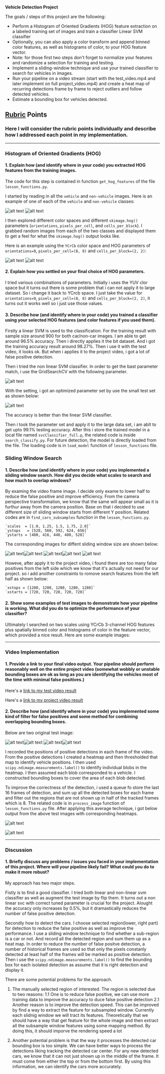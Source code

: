 **Vehicle Detection Project**

The goals / steps of this project are the following:

* Perform a Histogram of Oriented Gradients (HOG) feature extraction on a labeled training set of images and train a classifier Linear SVM classifier
* Optionally, you can also apply a color transform and append binned color features, as well as histograms of color, to your HOG feature vector. 
* Note: for those first two steps don't forget to normalize your features and randomize a selection for training and testing.
* Implement a sliding-window technique and use your trained classifier to search for vehicles in images.
* Run your pipeline on a video stream (start with the test_video.mp4 and later implement on full project_video.mp4) and create a heat map of recurring detections frame by frame to reject outliers and follow detected vehicles.
* Estimate a bounding box for vehicles detected.

[//]: # (Image References)
[image1]: ./output_images/car_image.png
[image2]: ./output_images/notcar_image.png
[image3]: ./output_images/car_hog_image.png
[image4]: ./output_images/notcar_hog_image.png
[image5]: ./output_images/grid_search_params.png
[image6]: ./output_images/grid_search_result.png
[image7]: ./output_images/scale_1.00_x_4.png
[image8]: ./output_images/scale_1.25_x_4.png
[image9]: ./output_images/scale_1.50_x_4.png
[image10]: ./output_images/scale_1.75_x_4.png
[image11]: ./output_images/scale_2.00_x_4.png
[image12]: ./output_images/original1.jpg
[image13]: ./output_images/detection1.jpg
[image14]: ./output_images/detection_with_heatmap1.jpg
[image15]: ./output_images/original2.jpg
[image16]: ./output_images/detection2.jpg
[image17]: ./output_images/detection_with_heatmap2.jpg
## [Rubric](https://review.udacity.com/#!/rubrics/513/view) Points
### Here I will consider the rubric points individually and describe how I addressed each point in my implementation.  

---
### Histogram of Oriented Gradients (HOG)

#### 1. Explain how (and identify where in your code) you extracted HOG features from the training images.

The code for this step is contained in function `get_hog_features` of the file `lesson_functions.py`.  

I started by reading in all the `vehicle` and `non-vehicle` images.  Here is an example of one of each of the `vehicle` and `non-vehicle` classes:

![alt text][image1] ![alt text][image2]

I then explored different color spaces and different `skimage.hog()` parameters (`orientations`, `pixels_per_cell`, and `cells_per_block`).  I grabbed random images from each of the two classes and displayed them to get a feel for what the `skimage.hog()` output looks like.

Here is an example using the `YCrCb` color space and HOG parameters of `orientations=9`, `pixels_per_cell=(8, 8)` and `cells_per_block=(2, 2)`:

![alt text][image3]
![alt text][image4]

#### 2. Explain how you settled on your final choice of HOG parameters.

I tried various combinations of parameters. Initially i uses the YUV clor space but it turns out there is some problem that i can not apply it to large dataset. So i change it back to YCrcb space. I just take the value for `orientations=9`, `pixels_per_cell=(8, 8)` and `cells_per_block=(2, 2)`, 
it turns out it works well so i just use those values. 

#### 3. Describe how (and identify where in your code) you trained a classifier using your selected HOG features (and color features if you used them).

Firstly a linear SVM is used to the classification. For the training result with sample size around 900 for both car/non-car images. I am able to get around 96.5% accuracy. Then i directly applies it the bit dataset. And i got the training accuracy result around 98.27%. Then i use it with the test
video, it looks ok. But when i applies it to the project video, i got a lot of false positive detection.

Then i tried the non linear SVM classifier. In order to get the bast parameter match, i use the GridSearchCV with the following parameter.

![alt text][image5]

With the setting, i got an optimized parameter set by use the small test set as shown below:

![alt text][image6]

The accuracy is better than the linear SVM classifier.

Then i took the parameter set and apply it to the large data set, i am ablt to get upto 99.1% testing accuracy. After this i store the trained model in a local file named `svcClassifier_full.p`, the related code is inside `search_classify.py`. For future detection, the model is directly loaded from the file. The loading code is in `load_model` function of `lesson_functions` file. 

### Sliding Window Search

#### 1. Describe how (and identify where in your code) you implemented a sliding window search.  How did you decide what scales to search and how much to overlap windows?

By examing the video frame image. I decide only exame to lower half to reduce the false positive and improve efficiency. From the camera perspective transformation, we know that the same will appear small as it is furthur away from the camera position.
Base on that i decided to use different size of sliding window starts from different Y position. Related codes are in `find_cars_subsamples` function in the `lesson_functions.py`. 
    
    `scales  = [1.0, 1.25, 1.5, 1.75, 2.0]`
    `ystops   = [528, 560, 592, 624, 656]`
    `ystarts = [400, 416, 448, 480, 528]`
The corresponding images for diffent sliding window size are shown below:

![alt text][image7]![alt text][image8]
![alt text][image9]![alt text][image10]
![alt text][image11]

Howeve, after apply it to the project video, i found there are too many false positives from the left side which we know that it's actually not need for our project.
so i add another constraints to romove search features from the left half as shown below:

    `xstops = [1280, 1280, 1280, 1280, 1280]`
    `xstarts = [720, 720, 720, 720, 720]`

#### 2. Show some examples of test images to demonstrate how your pipeline is working.  What did you do to optimize the performance of your classifier?

Ultimately I searched on two scales using YCrCb 3-channel HOG features plus spatially binned color and histograms of color in the feature vector, which provided a nice result.  Here are some example images:

---

### Video Implementation

#### 1. Provide a link to your final video output.  Your pipeline should perform reasonably well on the entire project video (somewhat wobbly or unstable bounding boxes are ok as long as you are identifying the vehicles most of the time with minimal false positives.)
Here's a [link to my test video result](./test_result_video.mp4)

Here's a [link to my project video result](./project_result_video.mp4)


#### 2. Describe how (and identify where in your code) you implemented some kind of filter for false positives and some method for combining overlapping bounding boxes.
Below are two original test image:

![alt text][image12]![alt text][image13]
![alt text][image15]![alt text][image16]

I recorded the positions of positive detections in each frame of the video.  From the positive detections I created a heatmap and then thresholded that map to identify vehicle positions.  I then used `scipy.ndimage.measurements.label()` to identify individual blobs in the heatmap.  I then assumed each blob corresponded to a vehicle.  I constructed bounding boxes to cover the area of each blob detected.  

To improve the correctness of the detection, i used a queue fo store the last 16 frames of detection, and sum up all the detected boxes for each frame and filter out 
the regions that are not shown up in half of the tracked frames which is 8. The related code is in `process_image` function of `lesson_functions.py` file. After applying this average technique, i got below output from the above
test images with corresponding heatmaps.

![alt text][image14]

![alt text][image17]

---

### Discussion

#### 1. Briefly discuss any problems / issues you faced in your implementation of this project.  Where will your pipeline likely fail?  What could you do to make it more robust?

My approach has two major steps.

Fistly is to find a good classifier. I tried both linear and non-linear svm classifier as well as augment the test image by flip them. It turns out a non linear svc with correct tuned parameter
is crucial for the project. Alought the accuracy only increases by 0.5%, but it dramastically reduces the number of false positive detection.

Secondly how to detect the cars. I choose selected region(lower, right part) for detection to reduce the false positive as well as improve the performance. I use a sliding window technique to find whether a sub-region
is a car or not. And record all the detected region and sum them up as a heat map. In order to reduce the number of false positve detection, a number of historical frames are used so that only the pixels constanly 
detected at least half of the frames will be marked as positive detection. Then i use the `scipy.ndimage.measurements.label()` to find the bounding box for each isolated detection as assume
 that it is right detection and display it.

 There are some potential problems for the approach.
 
 1. The manually selected region of interested. The region is selected due to two reasons:
    1.1  One is to reduce false positive, we can use more training data to improve the accuracy to duce false positive detection
    2.1 Another reason is to improve the detection speed. This can be improved by find a way to extract the feature for subsampled window. Currently each slidnig window we will tract its features. Theoretically that we should have a way that get feature for the whole image and then extract all the subsample window features using some mapping method. By doing this, it should imporve the rendering speed a lot 
 
 2. Another potential problem is that the way it processes the detected car bounding box is too simple. We can have better ways to process the detections liking tracking the detected car center. For any new detected cars, we know that it can not just shown up in the middle of the frame. It must come from either the top or from the bottom first. By using this information, we can identify the cars more accurately.



